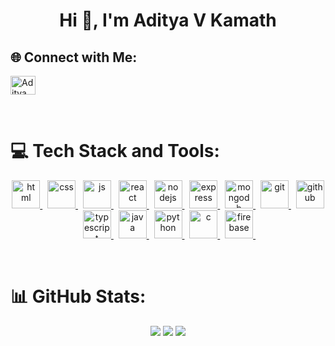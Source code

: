 <h1 align="center">Hi 👋, I'm Aditya V Kamath</h1>

## 🌐 Connect with Me:
<p align="left">
  <a href="https://linkedin.com/in/adityavkamath" target="_blank">
    <img align="center" src="https://raw.githubusercontent.com/rahuldkjain/github-profile-readme-generator/master/src/images/icons/Social/linked-in-alt.svg" alt="Aditya V Kamath" height="30" width="40"/>
  </a>
</p>
<br>

# 💻 Tech Stack and Tools:
<p align="center"> 
<a href="#" rel="noreferrer"> <img src="https://skillicons.dev/icons?i=html" alt="html" width="45" height="45"/> </a>&nbsp; 
<a href="#" rel="noreferrer"> <img src="https://skillicons.dev/icons?i=css" alt="css" width="45" height="45"/> </a>&nbsp; 
<a href="#" rel="noreferrer"> <img src="https://skillicons.dev/icons?i=js" alt="js" width="45" height="45"/> </a>&nbsp; 
<a href="#" rel="noreferrer"> <img src="https://skillicons.dev/icons?i=react" alt="react" width="45" height="45"/> </a>&nbsp; 
<a href="#" rel="noreferrer"> <img src="https://skillicons.dev/icons?i=nodejs" alt="nodejs" width="45" height="45"/> </a>&nbsp; 
<a href="#" rel="noreferrer"> <img src="https://skillicons.dev/icons?i=express" alt="express" width="45" height="45"/> </a>&nbsp; 
<a href="#" rel="noreferrer"> <img src="https://skillicons.dev/icons?i=mongodb" alt="mongodb" width="45" height="45"/> </a>&nbsp; 
<a href="#" rel="noreferrer"> <img src="https://skillicons.dev/icons?i=git" alt="git" width="45" height="45"/> </a>&nbsp; 
<a href="#" rel="noreferrer"> <img src="https://skillicons.dev/icons?i=github" alt="github" width="45" height="45"/> </a>&nbsp; 
<a href="#" rel="noreferrer"> <img src="https://skillicons.dev/icons?i=typescript" alt="typescript" width="45" height="45"/> </a>&nbsp; 
<a href="#" rel="noreferrer"> <img src="https://skillicons.dev/icons?i=java" alt="java" width="45" height="45"/> </a>&nbsp; 
<a href="#" rel="noreferrer"> <img src="https://skillicons.dev/icons?i=python" alt="python" width="45" height="45"/> </a>&nbsp; 
<a href="#" rel="noreferrer"> <img src="https://skillicons.dev/icons?i=c" alt="c" width="45" height="45"/> </a>&nbsp; 
<a href="#" rel="noreferrer"> <img src="https://skillicons.dev/icons?i=firebase" alt="firebase" width="45" height="45"/> </a>&nbsp; 
</p>
<br>

# 📊 GitHub Stats:
<p align="center">
  <a href="#"><img src="https://github-readme-stats.vercel.app/api?username=AdityaVKamath&theme=radical&hide_border=false&include_all_commits=false&count_private=false"/></a>
  <a href="#"><img src="https://github-readme-streak-stats.herokuapp.com/?user=AdityaVKamath&theme=radical&hide_border=false"/></a>
  <a href="#"><img src="https://github-readme-stats.vercel.app/api/top-langs/?username=AdityaVKamath&theme=radical&hide_border=false&include_all_commits=false&count_private=false&layout=compact"/></a>
</p>
